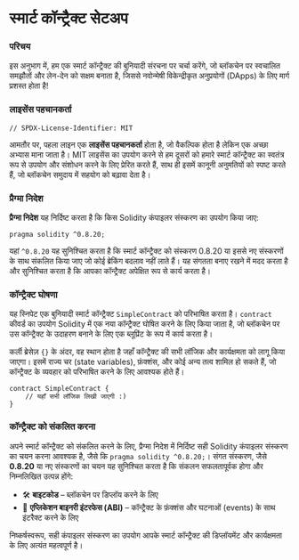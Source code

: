 # स्मार्ट कॉन्ट्रैक्ट सेटअप

### परिचय

इस अनुभाग में, हम एक स्मार्ट कॉन्ट्रैक्ट की बुनियादी संरचना पर चर्चा करेंगे, जो ब्लॉकचेन पर स्वचालित समझौतों और लेन-देन को सक्षम बनाता है, जिससे नवोन्मेषी विकेन्द्रीकृत अनुप्रयोगों (DApps) के लिए मार्ग प्रशस्त होता है!

### लाइसेंस पहचानकर्ता

```solidity
// SPDX-License-Identifier: MIT
```

आमतौर पर, पहला लाइन एक **लाइसेंस पहचानकर्ता** होता है, जो वैकल्पिक होता है लेकिन एक अच्छा अभ्यास माना जाता है। MIT लाइसेंस का उपयोग करने से हम दूसरों को हमारे स्मार्ट कॉन्ट्रैक्ट का स्वतंत्र रूप से उपयोग और संशोधन करने के लिए प्रेरित करते हैं, साथ ही इसमें कानूनी अनुमतियों को स्पष्ट करते हैं, जो ब्लॉकचेन समुदाय में सहयोग को बढ़ावा देता है।

### प्रैग्मा निदेश

**प्रैग्मा निदेश** यह निर्दिष्ट करता है कि किस Solidity कंपाइलर संस्करण का उपयोग किया जाए:

```solidity
pragma solidity ^0.8.20;
```

यहां `^0.8.20` यह सुनिश्चित करता है कि स्मार्ट कॉन्ट्रैक्ट को संस्करण 0.8.20 या इससे नए संस्करणों के साथ संकलित किया जाए जो कोई ब्रेकिंग बदलाव नहीं लाते हैं। यह संगतता बनाए रखने में मदद करता है और सुनिश्चित करता है कि आपका कॉन्ट्रैक्ट अपेक्षित रूप से कार्य करता है।

### कॉन्ट्रैक्ट घोषणा

यह स्निपेट एक बुनियादी स्मार्ट कॉन्ट्रैक्ट `SimpleContract` को परिभाषित करता है। `contract` कीवर्ड का उपयोग Solidity में एक नया कॉन्ट्रैक्ट घोषित करने के लिए किया जाता है, जो ब्लॉकचेन पर उस कॉन्ट्रैक्ट के उदाहरण बनाने के लिए एक ब्लूप्रिंट के रूप में कार्य करता है।

कर्ली ब्रेसेज़ `{}` के अंदर, वह स्थान होता है जहाँ कॉन्ट्रैक्ट की सभी लॉजिक और कार्यक्षमता को लागू किया जाएगा। इसमें राज्य चर (state variables), फ़ंक्शंस, और कोई अन्य तत्व शामिल हो सकते हैं, जो कॉन्ट्रैक्ट के व्यवहार को परिभाषित करने के लिए आवश्यक होते हैं।

```solidity
contract SimpleContract { 
    // यहाँ सभी लॉजिक लिखी जाएगी :) 
}
```

### कॉन्ट्रैक्ट को संकलित करना

अपने स्मार्ट कॉन्ट्रैक्ट को संकलित करने के लिए, प्रैग्मा निदेश में निर्दिष्ट सही Solidity कंपाइलर संस्करण का चयन करना आवश्यक है, जैसे कि `pragma solidity ^0.8.20;`। संगत संस्करण, जैसे **0.8.20** या नए संस्करणों का चयन यह सुनिश्चित करता है कि संकलन सफलतापूर्वक होगा और निम्नलिखित उत्पन्न होंगे:

-   🛠️ **बाइटकोड** – ब्लॉकचेन पर डिप्लॉय करने के लिए
-   📡 **एप्लिकेशन बाइनरी इंटरफेस (ABI)** – कॉन्ट्रैक्ट के फ़ंक्शंस और घटनाओं (events) के साथ इंटरैक्ट करने के लिए

निष्कर्षस्वरूप, सही कंपाइलर संस्करण का उपयोग आपके स्मार्ट कॉन्ट्रैक्ट की डिप्लॉयमेंट और कार्यक्षमता के लिए अत्यंत महत्वपूर्ण है।